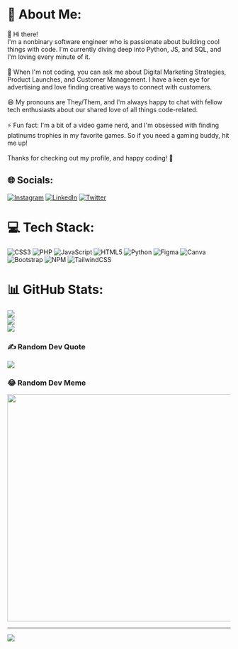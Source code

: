 # 💫 About Me:
👋 Hi there!<br>I'm a nonbinary software engineer who is passionate about building cool things with code. I'm currently diving deep into Python, JS, and SQL, and I'm loving every minute of it.<br><br>💬 When I'm not coding, you can ask me about Digital Marketing Strategies, Product Launches, and Customer Management. I have a keen eye for advertising and love finding creative ways to connect with customers.<br><br>😄 My pronouns are They/Them, and I'm always happy to chat with fellow tech enthusiasts about our shared love of all things code-related.<br><br>⚡ Fun fact: I'm a bit of a video game nerd, and I'm obsessed with finding platinums trophies in my favorite games. So if you need a gaming buddy, hit me up!<br><br>Thanks for checking out my profile, and happy coding! 🚀


## 🌐 Socials:
[![Instagram](https://img.shields.io/badge/Instagram-%23E4405F.svg?logo=Instagram&logoColor=white)](https://instagram.com/maxthepalacehorse) [![LinkedIn](https://img.shields.io/badge/LinkedIn-%230077B5.svg?logo=linkedin&logoColor=white)](https://linkedin.com/in/marymwihaki) [![Twitter](https://img.shields.io/badge/Twitter-%231DA1F2.svg?logo=Twitter&logoColor=white)](https://twitter.com/mwihakiii) 

# 💻 Tech Stack:
![CSS3](https://img.shields.io/badge/css3-%231572B6.svg?style=for-the-badge&logo=css3&logoColor=white) ![PHP](https://img.shields.io/badge/php-%23777BB4.svg?style=for-the-badge&logo=php&logoColor=white) ![JavaScript](https://img.shields.io/badge/javascript-%23323330.svg?style=for-the-badge&logo=javascript&logoColor=%23F7DF1E) ![HTML5](https://img.shields.io/badge/html5-%23E34F26.svg?style=for-the-badge&logo=html5&logoColor=white) ![Python](https://img.shields.io/badge/python-3670A0?style=for-the-badge&logo=python&logoColor=ffdd54) 	![Figma](https://img.shields.io/badge/figma-%23F24E1E.svg?style=for-the-badge&logo=figma&logoColor=white) ![Canva](https://img.shields.io/badge/Canva-%2300C4CC.svg?style=for-the-badge&logo=Canva&logoColor=white) ![Bootstrap](https://img.shields.io/badge/bootstrap-%23563D7C.svg?style=for-the-badge&logo=bootstrap&logoColor=white) ![NPM](https://img.shields.io/badge/NPM-%23000000.svg?style=for-the-badge&logo=npm&logoColor=white) ![TailwindCSS](https://img.shields.io/badge/tailwindcss-%2338B2AC.svg?style=for-the-badge&logo=tailwind-css&logoColor=white)
# 📊 GitHub Stats:
![](https://github-readme-stats.vercel.app/api?username=mmwihaki&theme=dark&hide_border=false&include_all_commits=true&count_private=false)<br/>
![](https://github-readme-streak-stats.herokuapp.com/?user=mmwihaki&theme=dark&hide_border=false)<br/>
![](https://github-readme-stats.vercel.app/api/top-langs/?username=mmwihaki&theme=dark&hide_border=false&include_all_commits=true&count_private=false&layout=compact)

### ✍️ Random Dev Quote
![](https://quotes-github-readme.vercel.app/api?type=horizontal&theme=tokyonight)

### 😂 Random Dev Meme
<img src="https://random-memer.herokuapp.com/" width="512px"/>

---
[![](https://visitcount.itsvg.in/api?id=mmwihaki&icon=4&color=8)](https://visitcount.itsvg.in)

<!-- Proudly created with GPRM ( https://gprm.itsvg.in ) -->

